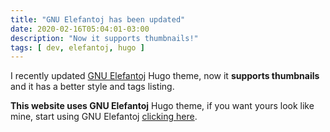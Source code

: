 ```yaml
---
title: "GNU Elefantoj has been updated"
date: 2020-02-16T05:04:01-03:00
description: "Now it supports thumbnails!"
tags: [ dev, elefantoj, hugo ]
---
```


I recently updated [GNU Elefantoj](https://gitlab.com/juancolacelli/elefantoj) Hugo theme, now it **supports thumbnails** and it has a better style and tags listing.

**This website uses GNU Elefantoj** Hugo theme, if you want yours look like mine, start using GNU Elefantoj [clicking here](https://gitlab.com/juancolacelli/elefantoj).

